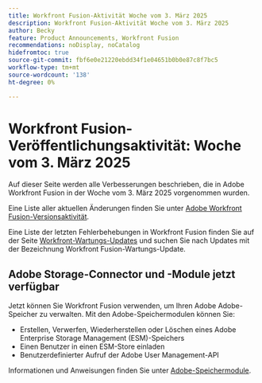 ```yaml
---
title: Workfront Fusion-Aktivität Woche vom 3. März 2025
description: Workfront Fusion-Aktivität Woche vom 3. März 2025
author: Becky
feature: Product Announcements, Workfront Fusion
recommendations: noDisplay, noCatalog
hidefromtoc: true
source-git-commit: fbf6e0e21220ebdd34f1e04651b0b0e87c8f7bc5
workflow-type: tm+mt
source-wordcount: '138'
ht-degree: 0%

---
```


# Workfront Fusion-Veröffentlichungsaktivität: Woche vom 3. März 2025

Auf dieser Seite werden alle Verbesserungen beschrieben, die in Adobe Workfront Fusion in der Woche vom 3. März 2025 vorgenommen wurden.

Eine Liste aller aktuellen Änderungen finden Sie unter [Adobe Workfront Fusion-Versionsaktivität](/help/workfront-fusion/fusion-product-releases/fusion-release-activity.md).

Eine Liste der letzten Fehlerbehebungen in Workfront Fusion finden Sie auf der Seite [Workfront-Wartungs-Updates](https://experienceleague.adobe.com/en/docs/workfront-known-issues/releases/current-updates) und suchen Sie nach Updates mit der Bezeichnung Workfront Fusion-Wartungs-Update.

## Adobe Storage-Connector und -Module jetzt verfügbar

Jetzt können Sie Workfront Fusion verwenden, um Ihren Adobe Adobe-Speicher zu verwalten. Mit den Adobe-Speichermodulen können Sie:

* Erstellen, Verwerfen, Wiederherstellen oder Löschen eines Adobe Enterprise Storage Management (ESM)-Speichers
* Einen Benutzer in einen ESM-Store einladen
* Benutzerdefinierter Aufruf der Adobe User Management-API

Informationen und Anweisungen finden Sie unter [Adobe-Speichermodule](/help/workfront-fusion/references/apps-and-modules/adobe-connectors/adobe-storage-modules.md).
